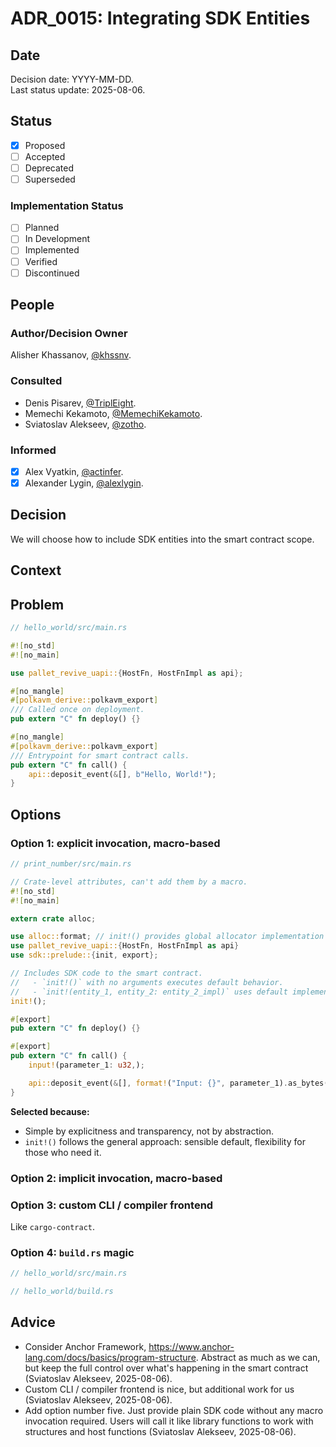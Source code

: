# ADR_0015: Integrating SDK Entities

## Date

Decision date: YYYY-MM-DD.  
Last status update: 2025-08-06.

## Status

- [x] Proposed
- [ ] Accepted
- [ ] Deprecated
- [ ] Superseded

### Implementation Status

- [ ] Planned
- [ ] In Development
- [ ] Implemented
- [ ] Verified
- [ ] Discontinued

## People

### Author/Decision Owner

Alisher Khassanov, [@khssnv](https://github.com/khssnv).

### Consulted

- Denis Pisarev, [@TriplEight](https://github.com/TriplEight).
- Memechi Kekamoto, [@MemechiKekamoto](https://github.com/MemechiKekamoto).
- Sviatoslav Alekseev, [@zotho](https://github.com/zotho).

### Informed

- [x] Alex Vyatkin, [@actinfer](https://github.com/actinfer).
- [x] Alexander Lygin, [@alexlygin](https://github.com/AlexLgn).

## Decision

We will choose how to include SDK entities into the smart contract scope.

## Context

## Problem

```rust
// hello_world/src/main.rs

#![no_std]
#![no_main]

use pallet_revive_uapi::{HostFn, HostFnImpl as api};

#[no_mangle]
#[polkavm_derive::polkavm_export]
/// Called once on deployment.
pub extern "C" fn deploy() {}

#[no_mangle]
#[polkavm_derive::polkavm_export]
/// Entrypoint for smart contract calls.
pub extern "C" fn call() {
    api::deposit_event(&[], b"Hello, World!");
}
```

## Options

### Option 1: explicit invocation, macro-based

```rust
// print_number/src/main.rs

// Crate-level attributes, can't add them by a macro.
#![no_std]
#![no_main]

extern crate alloc;

use alloc::format; // init!() provides global allocator implementation
use pallet_revive_uapi::{HostFn, HostFnImpl as api}
use sdk::prelude::{init, export};

// Includes SDK code to the smart contract.
//   - `init!()` with no arguments executes default behavior.
//   - `init!(entity_1, entity_2: entity_2_impl)` uses default implementation of the `entity_1` and user-provided implementation of the `entity_2`.
init!();

#[export]
pub extern "C" fn deploy() {}

#[export]
pub extern "C" fn call() {
    input!(parameter_1: u32,);

    api::deposit_event(&[], format!("Input: {}", parameter_1).as_bytes());
}
```

**Selected because:**

- Simple by explicitness and transparency, not by abstraction.
- `init!()` follows the general approach: sensible default, flexibility for those who need it.

### Option 2: implicit invocation, macro-based

### Option 3: custom CLI / compiler frontend

Like `cargo-contract`.

### Option 4: `build.rs` magic

```rust
// hello_world/src/main.rs
```

```rust
// hello_world/build.rs
```

## Advice

- Consider Anchor Framework, <https://www.anchor-lang.com/docs/basics/program-structure>. Abstract as much as we can, but keep the full control over what's happening in the smart contract (Sviatoslav Alekseev, 2025-08-06).
- Custom CLI / compiler frontend is nice, but additional work for us (Sviatoslav Alekseev, 2025-08-06).
- Add option number five. Just provide plain SDK code without any macro invocation required. Users will call it like library functions to work with structures and host functions (Sviatoslav Alekseev, 2025-08-06).

